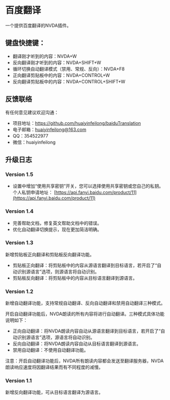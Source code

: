 # 百度翻译

一个提供百度翻译的NVDA插件。

## 键盘快捷键：

* 翻译刚才听到的内容：NVDA+W
* 反向翻译刚才听到的内容：NVDA+SHIFT+W
* 循环切换自动翻译模式（禁用、常规、反向）：NVDA+F8
* 正向翻译剪贴板中的内容：NVDA+CONTROL+W
* 反向翻译剪贴板中的内容：NVDA+CONTROL+SHIFT+W

## 反馈联络

有任何意见建议欢迎沟通：

* 项目地址：https://github.com/huaiyinfeilong/baiduTranslation
* 电子邮箱：huaiyinfeilong@163.com
* QQ：354522977
* 微信：huaiyinfeilong

## 升级日志

### Version 1.5

* 设置中增加“使用共享密钥”开关，您可以选择使用共享密钥或您自己的私钥。个人私钥申请地址：
[https://api.fanyi.baidu.com/product/11](https://api.fanyi.baidu.com/product/11)

### Version 1.4

* 完善帮助文档，修复英文帮助文档中的错误。
* 优化自动翻译切换提示，现在更加简洁明确。

### Version 1.3

新增剪贴板正向翻译和剪贴板反向翻译功能。

* 剪贴板正向翻译：将剪贴板中的内容从源语言翻译到目标语言，若开启了“自动识别源语言”选项，则源语言将自动识别。
* 剪贴板反向翻译：将剪贴板中的内容从目标语言翻译到源语言。

### Version 1.2

新增自动翻译功能，支持常规自动翻译、反向自动翻译和禁用自动翻译三种模式。

开启自动翻译功能后，NVDA朗读的所有内容将进行自动翻译。三种模式具体功能说明如下：

* 正向自动翻译：将NVDA朗读内容自动从源语言翻译到目标语言，若开启了“自动识别源语言”选项，源语言将自动识别。
* 反向自动翻译：将NVDA朗读内容自动从目标语言翻译到源语言。
* 禁用自动翻译：不使用自动翻译功能。

注意：开启自动翻译功能后，NVDA所有朗读内容都会发送至翻译服务器，NVDA朗读响应速度将因翻译结果而有不同程度的减慢。

### Version 1.1

新增反向翻译功能，可从目标语言翻译为源语言。
